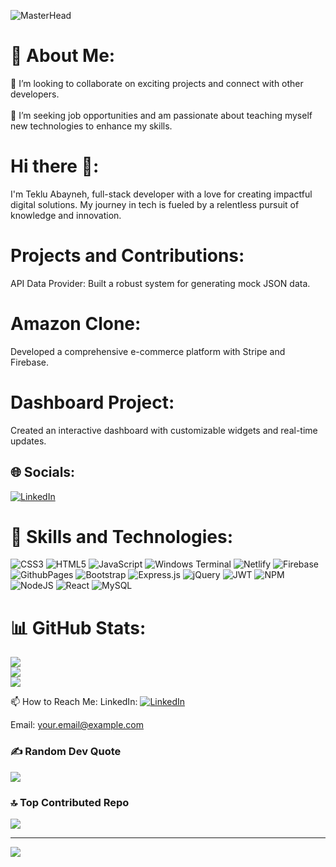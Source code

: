 ![MasterHead](https://1.bp.blogspot.com/-7A4WynwLsMw/XbBpCXG8fHI/AAAAAAAAMt4/uOa1bpLskYgrwGbllhSu2SDj_Mig8SXJQCLcBGAsYHQ/s1600/2000_600px.gif)


# 💫 About Me:
👯 I’m looking to collaborate on exciting projects and connect with other developers.<br><br>🤝 I’m seeking job opportunities and am passionate about teaching myself new technologies to enhance my skills.<br>

# Hi there 👋:
I'm Teklu Abayneh,  full-stack developer with a love for creating impactful digital solutions. My journey in tech is fueled by a relentless pursuit of knowledge and innovation.

# Projects and Contributions:
API Data Provider: Built a robust system for generating mock JSON data.

# Amazon Clone:
Developed a comprehensive e-commerce platform with Stripe and Firebase.

# Dashboard Project:
Created an interactive dashboard with customizable widgets and real-time updates.
## 🌐 Socials:
[![LinkedIn](https://img.shields.io/badge/LinkedIn-%230077B5.svg?logo=linkedin&logoColor=white)](https://www.linkedin.com/in/teklu-abayneh)


# 🚀 Skills and Technologies:
![CSS3](https://img.shields.io/badge/css3-%231572B6.svg?style=for-the-badge&logo=css3&logoColor=white) ![HTML5](https://img.shields.io/badge/html5-%23E34F26.svg?style=for-the-badge&logo=html5&logoColor=white) ![JavaScript](https://img.shields.io/badge/javascript-%23323330.svg?style=for-the-badge&logo=javascript&logoColor=%23F7DF1E) ![Windows Terminal](https://img.shields.io/badge/Windows%20Terminal-%234D4D4D.svg?style=for-the-badge&logo=windows-terminal&logoColor=white) ![Netlify](https://img.shields.io/badge/netlify-%23000000.svg?style=for-the-badge&logo=netlify&logoColor=#00C7B7) ![Firebase](https://img.shields.io/badge/firebase-%23039BE5.svg?style=for-the-badge&logo=firebase) ![GithubPages](https://img.shields.io/badge/github%20pages-121013?style=for-the-badge&logo=github&logoColor=white) ![Bootstrap](https://img.shields.io/badge/bootstrap-%238511FA.svg?style=for-the-badge&logo=bootstrap&logoColor=white) ![Express.js](https://img.shields.io/badge/express.js-%23404d59.svg?style=for-the-badge&logo=express&logoColor=%2361DAFB) ![jQuery](https://img.shields.io/badge/jquery-%230769AD.svg?style=for-the-badge&logo=jquery&logoColor=white) ![JWT](https://img.shields.io/badge/JWT-black?style=for-the-badge&logo=JSON%20web%20tokens) ![NPM](https://img.shields.io/badge/NPM-%23CB3837.svg?style=for-the-badge&logo=npm&logoColor=white) ![NodeJS](https://img.shields.io/badge/node.js-6DA55F?style=for-the-badge&logo=node.js&logoColor=white) ![React](https://img.shields.io/badge/react-%2320232a.svg?style=for-the-badge&logo=react&logoColor=%2361DAFB) ![MySQL](https://img.shields.io/badge/mysql-4479A1.svg?style=for-the-badge&logo=mysql&logoColor=white)

# 📊 GitHub Stats:
![](https://github-readme-stats.vercel.app/api?username=tekluabayneh&theme=dark&hide_border=false&include_all_commits=true&count_private=true)<br/>
![](https://github-readme-streak-stats.herokuapp.com/?user=tekluabayneh&theme=dark&hide_border=false)<br/>
![](https://github-readme-stats.vercel.app/api/top-langs/?username=tekluabayneh&theme=dark&hide_border=false&include_all_commits=true&count_private=true&layout=compact)

📫 How to Reach Me:
LinkedIn: [![LinkedIn](https://img.shields.io/badge/LinkedIn-%230077B5.svg?logo=linkedin&logoColor=white)](https://www.linkedin.com/in/teklu-abayneh)

Email: your.email@example.com

### ✍️ Random Dev Quote
![](https://quotes-github-readme.vercel.app/api?type=horizontal&theme=radical)

### 🔝 Top Contributed Repo
![](https://github-contributor-stats.vercel.app/api?username=tekluabayneh&limit=5&theme=dark&combine_all_yearly_contributions=true)

---
[![](https://visitcount.itsvg.in/api?id=tekluabayneh&icon=0&color=0)](https://visitcount.itsvg.in)

<!-- Proudly created with GPRM ( https://gprm.itsvg.in ) -->

